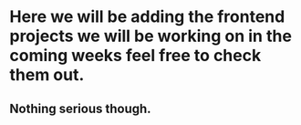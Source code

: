 # Here we will be adding the frontend projects we will be working on in the coming weeks feel free to check them out.
## Nothing serious though. 